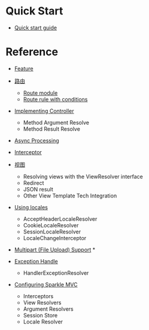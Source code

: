 # Quick Start

* [Quick start guide](quickstart.md)

# Reference

* [Feature](feature.md)
  
* [路由](route.md)
   * [Route module](route_module.md)
   * [Route rule with conditions](route_condition.md)

* [Implementing Controller](controller.md)
  * Method Argument Resolve
  * Method Result Resolve
  
* [Async Processing](async.md)

* [Interceptor](interceptor.md)

* [视图](view.md)

  * Resolving views with the ViewResolver interface
  * Redirect
  * JSON result
  * Other View Template Tech Integration

* [Using locales](locales.md)
  * AcceptHeaderLocaleResolver
  * CookieLocaleResolver
  * SessionLocaleResolver
  * LocaleChangeInterceptor

* [Multipart (File Upload) Support](multipart.md)
  * 

* [Exception Handle](exception_handler.md)
  * HandlerExceptionResolver

* [Configuring Sparkle MVC](mvc_config.md)
  * Interceptors
  * View Resolvers
  * Argument Resolvers
  * Session Store
  * Locale Resolver
